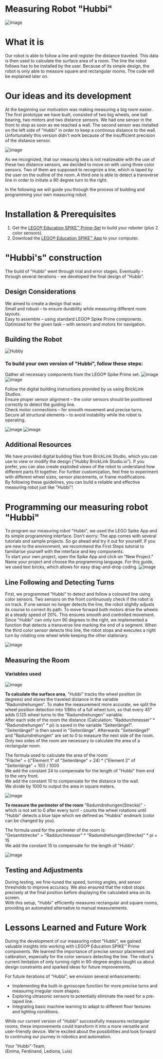 # Measuring Robot "Hubbi"

![image](https://github.com/emmahng/Robotik-Projekt/blob/main/%22"Hubbi"%22.jpeg)


# What it is

Our robot is able to follow a line and register the distance traveled. This data is then used to calculate the surface area of a room.
The line the robot follows has to be installed by the user. Because of its simple design, the robot is only able to measure square and rectangular rooms. The code will be explained later on. 

# Our ideas and its development

At the beginning our motivation was making measuring a big room easier. The first prototype we have built, consisted of two big wheels, one ball bearing, two motors and two distance sensors. We had one sensor in the front to stop as soon as we reached a wall. The second sensor was installed on the left side of "Hubbi" in order to keep a continous distance to the wall. Unfortunately this version didn't work because of the insufficient precision of the distance sensor.  

![image](https://github.com/user-attachments/assets/22ca01b9-d8a9-4d6e-97c8-eaeb77d88511)

As we recognized, that our measurig idea is not realizeable with the use of these two distance sensors, we decided to move on with using three color sensors. Two of them are supposed to recognize a line, which is taped by the user on the outline of the room. A third one is able to detect a transverse line in order to initiate a 90 degree turn to the right.

In the following we will guide you through the process of building and programming your own measuring robot.


# Installation & Prerequisites

1. Get the [LEGO® Education SPIKE™ Prime-Set](https://education.lego.com/de-de/products/lego-education-spike-prime-set/45678/) to build your roboter (plus 2 color sensors). 
2. Download the [LEGO® Education SPIKE™ App](https://education.lego.com/de-de/downloads/spike-app/software/) to your computer.

# "Hubbi's" construction

The build of "Hubbi" went through trial and error stages. Eventually - through several iterations - we developed the final design of "Hubbi". 

## Design Considerations

We aimed to create a design that was:  
Small and robust – to ensure durability while measuring different room layouts.  
Easy to assemble – using standard LEGO® Spike Prime components.  
Optimized for the given task – with sensors and motors for navigation.  

## Building the Robot
![Hubby](https://github.com/emmahng/Robotik-Projekt/blob/main/%22Hubbi%22%20Build%20Process.gif)

### To build your own version of "Hubbi", follow these steps:
Gather all necessary components from the LEGO® Spike Prime set.
![image](https://github.com/user-attachments/assets/efb47114-b4c2-4e37-b8c8-0be303b0abd7)
![image](https://github.com/user-attachments/assets/4c99fb6f-3e6c-41e5-8b93-99fdb2591dd2)

Follow the digital building instructions provided by us using BrickLink Studios.  
Ensure proper sensor alignment – the color sensors should be positioned correctly to detect the guiding line.  
Check motor connections – for smooth movement and precise turns.  
Secure all structural elements – to avoid instability while the robot is operating.

![image](https://github.com/user-attachments/assets/9cc233f3-87e1-400f-b00b-2c90a220b91b)
![image](https://github.com/user-attachments/assets/70a4e8ec-d53b-439b-b34a-f79f3a66d3de)  

## Additional Resources
We have provided digital building files from BrickLink Studio, which you can use to view or modify the design ("Hubby BrickLink Studio.io").
If you prefer, you can also create exploded views of the robot to understand how different parts fit together.
For further customization, feel free to experiment with different wheel sizes, sensor placements, or frame modifications.  
By following these guidelines, you can build a reliable and effective measuring robot just like "Hubbi"!


# Programming our measuring robot "Hubbi"

To program our measuring robot "Hubbi", we used the LEGO Spike App and its simple programming interface. Don't worry: The app comes with several tutorials and sample projects. So go ahead and try it out for yourself. If you are new to the environment, we recommend the First Steps tutorial to familiarise yourself with the interface and key components.  
To start your own project, open the Spike App and click on "New Project." Name your project and choose the programming language. For this guide, we used text bricks, which allows for easy drag-and-drop coding.
![image](https://github.com/emmahng/Robotik-Projekt/blob/main/Code%20Overview.jpeg)  

## Line Following and Detecting Turns

First, we programmed "Hubbi" to detect and follow a coloured line using color sensors. Two sensors on the front continuously check if the robot is on track. If one sensor no longer detects the line, the robot slightly adjusts its course to correct its path.
To move forward both motors drive the wheels at a steady speed of 20%. This ensures smooth and controlled movement.  
Since "Hubbi" can only turn 90 degrees to the right, we implemented a function that detects a transverse line marking the end of a segment. When the third color sensor detects this line, the robot stops and executes a right turn by rotating one wheel while keeping the other stationary.  

![image](https://github.com/emmahng/Robotik-Projekt/blob/main/Code%20Line%20Following%20and%20Turns.jpg)  

## Measuring the Room
### Variables used
![image](https://github.com/emmahng/Robotik-Projekt/blob/main/Variablen2.jpeg)

**To calculate the surface area**, "Hubbi" tracks the wheel position (in degrees) and stores the traveled distance in the variable "Radumdrehungen". To make the measurement more accurate, we split the wheel position detection into 1/8ths of a full wheel turn, so that every 45° adds 0.125 wheel turns to the "Radumdrehungen" variable.  
After each side of the room the distance (Calculation: "Raddurchmesser" * "Radumdrehungen" * pi) is saved in the variable "Seitenlänge1". "Seitenlänge1" is then saved in "Seitenlänge". Afterwards "Seitenlänge1" and "Radumdrehungen" are set to 0 to measure the next side of the room. Only two sides of the room are necessary to calculate the area of a rectangular room.  
  
The formula used to calculate the area of the room:  
"Fläche" = (("Element 1" of "Seitenlänge" + 24) * ("Element 2" of "Seitenlänge" + 10)) / 1000  
We add the constant 24 to compensate for the length of "Hubbi" from end to the very front.  
We add the constant 10 to compensate for the distance to the wall.  
We divide by 1000 to output the area in square meters.  

![image](https://github.com/emmahng/Robotik-Projekt/blob/main/Code%20Measuring.jpg)  

**To measure the perimeter of the room** "Radumdrehungen(Strecke)" - which is not set to 0 after every turn! - counts the wheel rotations until "Hubbi" detects a blue tape which we defined as "Hubbis" endmark (color can be changed by you).  

The formula used for the perimeter of the room is:  
"Gesamtstrecke" = "Raddurchmesser" * "Radumdrehungen(Strecke)" * pi + 15  
We add the constant 15 to compensate for the length of "Hubbi".  

![image](https://github.com/emmahng/Robotik-Projekt/blob/main/Code%20Radumdrehungen.jpg)  

## Testing and Adjustments

During testing, we fine-tuned the speed, turning angles, and sensor thresholds to improve accuracy. We also ensured that the robot stops precisely at the final position before displaying the calculated area on its screen.  
With this setup, "Hubbi" efficiently measures rectangular and square rooms, providing an automated alternative to manual measurements.


# Lessons Learned and Future Work

During the development of our measuring robot "Hubbi", we gained valuable insights into working with LEGO® Education SPIKE™ Prime components. We learned the importance of precise sensor placement and calibration, especially for the color sensors detecting the line. The robot's current limitation of only turning right in 90-degree angles taught us about design constraints and sparked ideas for future improvements.  

For future iterations of "Hubbi", we envision several enhancements:  
- Implementing the built-in gyroscope function for more precise turns and measuring irregular room shapes.  
- Exploring ultrasonic sensors to potentially eliminate the need for a pre-taped line.  
- Integrating basic machine learning to adapt to different floor textures and lighting conditions.  

While our current version of "Hubbi" successfully measures rectangular rooms, these improvements could transform it into a more versatile and user-friendly device. We're excited about the possibilities and look forward to continuing our journey in robotics and automation.  

Your "Hubbi"-Team,  
(Emma, Ferdinand, Lediona, Luis)




